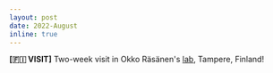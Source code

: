 ```yaml
---
layout: post
date: 2022-August
inline: true
---
```


**[🇫🇮 VISIT]** Two-week visit in Okko Räsänen's [lab](https://webpages.tuni.fi/specog/index.html), Tampere, Finland! 
